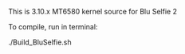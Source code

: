 This is 3.10.x MT6580 kernel source for Blu Selfie 2

To compile, run in terminal:

./Build_BluSelfie.sh
